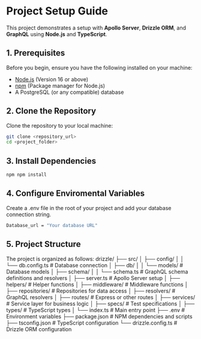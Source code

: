 # Project Setup Guide

This project demonstrates a setup with **Apollo Server**, **Drizzle ORM**, and **GraphQL** using **Node.js** and **TypeScript**.

## 1. Prerequisites

Before you begin, ensure you have the following installed on your machine:

- [Node.js](https://nodejs.org/) (Version 16 or above)
- [npm](https://www.npmjs.com/) (Package manager for Node.js)
- A PostgreSQL (or any compatible) database

## 2. Clone the Repository

Clone the repository to your local machine:

```bash
git clone <repository_url>
cd <project_folder>
```

## 3. Install Dependencies

```bash
npm npm install
```

## 4. Configure Enviromental Variables

Create a .env file in the root of your project and add your database connection string.

```bash
Database_url = "Your database URL"
```

## 5. Project Structure

The project is organized as follows:
drizzle/ ├── src/ │ ├── config/ │ │ └── db.config.ts # Database connection │ ├── db/ │ │ └── models/ # Database models │ ├── schema/ │ │ └── schema.ts # GraphQL schema definitions and resolvers │ ├── server.ts # Apollo Server setup │ ├── helpers/ # Helper functions │ ├── middleware/ # Middleware functions │ ├── repositories/ # Repositories for data access │ ├── resolvers/ # GraphQL resolvers │ ├── routes/ # Express or other routes │ ├── services/ # Service layer for business logic │ ├── specs/ # Test specifications │ ├── types/ # TypeScript types │ └── index.ts # Main entry point ├── .env # Environment variables ├── package.json # NPM dependencies and scripts ├── tsconfig.json # TypeScript configuration └── drizzle.config.ts # Drizzle ORM configuration

